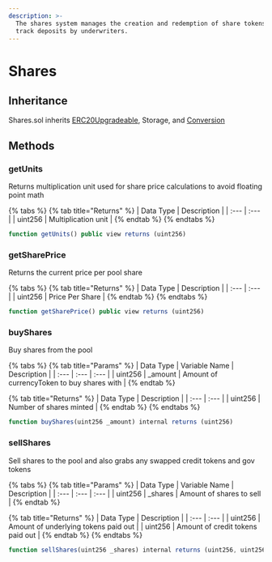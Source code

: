 ```yaml
---
description: >-
  The shares system manages the creation and redemption of share tokens that
  track deposits by underwriters.
---
```


# Shares

## Inheritance

Shares.sol inherits [ERC20Upgradeable](https://github.com/OpenZeppelin/openzeppelin-contracts-upgradeable/blob/master/contracts/token/ERC20/ERC20Upgradeable.sol), Storage, and [Conversion](conversion.md)

## Methods

### getUnits

Returns multiplication unit used for share price calculations to avoid floating point math

{% tabs %}
{% tab title="Returns" %}
| Data Type | Description |
| :--- | :--- |
| uint256 | Multiplication unit |
{% endtab %}
{% endtabs %}

```javascript
function getUnits() public view returns (uint256)
```

### 

### getSharePrice

Returns the current price per pool share

{% tabs %}
{% tab title="Returns" %}
| Data Type | Description |
| :--- | :--- |
| uint256 | Price Per Share |
{% endtab %}
{% endtabs %}

```javascript
function getSharePrice() public view returns (uint256)
```

### 

### buyShares

Buy shares from the pool

{% tabs %}
{% tab title="Params" %}
| Data Type | Variable Name | Description |
| :--- | :--- | :--- |
| uint256 | \_amount | Amount of currencyToken to buy shares with |
{% endtab %}

{% tab title="Returns" %}
| Data Type | Description |
| :--- | :--- |
| uint256 | Number of shares minted |
{% endtab %}
{% endtabs %}

```javascript
function buyShares(uint256 _amount) internal returns (uint256)
```

### 

### sellShares

Sell shares to the pool and also grabs any swapped credit tokens and gov tokens

{% tabs %}
{% tab title="Params" %}
| Data Type | Variable Name | Description |
| :--- | :--- | :--- |
| uint256 | \_shares | Amount of shares to sell |
{% endtab %}

{% tab title="Returns" %}
| Data Type | Description |
| :--- | :--- |
| uint256 | Amount of underlying tokens paid out |
| uint256 | Amount of credit tokens paid out |
{% endtab %}
{% endtabs %}

```javascript
function sellShares(uint256 _shares) internal returns (uint256, uint256)
```

